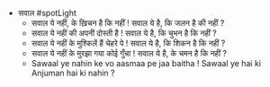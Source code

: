 - सवाल #spotLight
	- सवाल ये नहीं, के ख़िचन है कि नहीं !
	  सवाल ये है, कि जलन है की नहीं ?
	- सवाल ये नहीं की अपनी दोस्ती है !
	  सवाल ये है, कि चुभन है कि नहीं ?
	- सवाल ये नहीं के मुश्किलें हैं चेहरे पे !
	  सवाल ये है, कि शिकन है कि नहीं ?
	- सवाल ये नहीं के मुरझा गया कोई गुँचा !
	  सवाल ये है, के चमन है कि नहीं ?
	- Sawaal ye nahin ke vo aasmaa pe jaa baitha !
	  Sawaal ye hai  ki Anjuman hai ki nahin ?